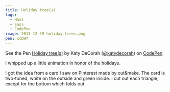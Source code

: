 ```yaml
---
title: Holiday tree(s)
tags:
  - Haml
  - Sass
  - CodePen
image: 2013-12-19-holiday-trees.png
pen: xcDHf
---
```


<p data-height="400" data-theme-id="97" data-slug-hash="xcDHf" data-user="katydecorah" data-default-tab="result" class='codepen'>See the Pen <a href='http://codepen.io/katydecorah/pen/xcDHf'>Holiday tree(s)</a> by Katy DeCorah (<a href='http://codepen.io/katydecorah'>@katydecorah</a>) on <a href='http://codepen.io'>CodePen</a></p>

I whipped up a little animation in honor of the holidays.

I got the idea from a card I saw on Pinterest made by cut&amp;make. The card is two-toned, white on the outside and green inside. I cut out each triangle, except for the bottom which folds out.
